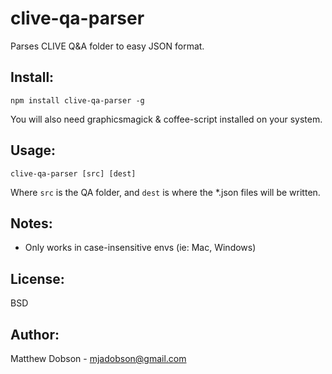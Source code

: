 clive-qa-parser
===============

Parses CLIVE Q&A folder to easy JSON format.

Install:
--------

	npm install clive-qa-parser -g

You will also need graphicsmagick & coffee-script installed on your system.

Usage:
------

	clive-qa-parser [src] [dest]

Where `src` is the QA folder, and `dest` is where the *.json files will be written.

Notes:
-----

* Only works in case-insensitive envs (ie: Mac, Windows)

License:
--------

BSD

Author:
-------

Matthew Dobson - mjadobson@gmail.com
